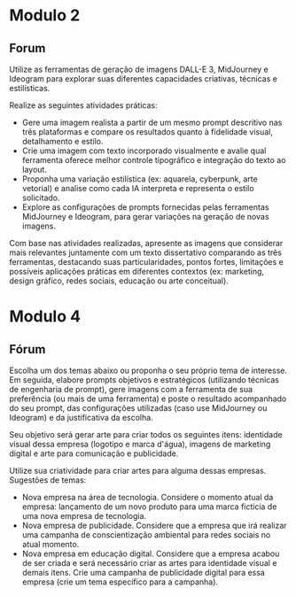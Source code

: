 # Modulo 2
## Forum

Utilize as ferramentas de geração de imagens DALL-E 3, MidJourney e Ideogram para explorar suas diferentes capacidades criativas, técnicas e estilísticas.

Realize as seguintes atividades práticas:
- Gere uma imagem realista a partir de um mesmo prompt descritivo nas três plataformas e compare os resultados quanto à fidelidade visual, detalhamento e estilo.
- Crie uma imagem com texto incorporado visualmente e avalie qual ferramenta oferece melhor controle tipográfico e integração do texto ao layout.
- Proponha uma variação estilística (ex: aquarela, cyberpunk, arte vetorial) e analise como cada IA interpreta e representa o estilo solicitado.
- Explore as configurações de prompts fornecidas pelas ferramentas MidJourney e Ideogram, para gerar variações na geração de novas imagens.

Com base nas atividades realizadas, apresente as imagens que considerar mais relevantes juntamente com um texto dissertativo comparando as três ferramentas, destacando suas particularidades, pontos fortes, limitações e possíveis aplicações práticas em diferentes contextos (ex: marketing, design gráfico, redes sociais, educação ou arte conceitual).


# Modulo 4
## Fórum
Escolha um dos temas abaixo ou proponha o seu próprio tema de interesse. Em seguida, elabore prompts objetivos e estratégicos (utilizando técnicas de engenharia de prompt), gere imagens com a ferramenta de sua preferência (ou mais de uma ferramenta) e poste o resultado acompanhado do seu prompt, das configurações utilizadas (caso use MidJourney ou Ideogram) e da justificativa da escolha.

Seu objetivo será gerar arte para criar todos os seguintes itens: identidade visual dessa empresa (logotipo e marca d'água), imagens de marketing digital e arte para comunicação e publicidade.

Utilize sua criatividade para criar artes para alguma dessas empresas.
Sugestões de temas:
- Nova empresa na área de tecnologia. Considere o momento atual da empresa: lançamento de um novo produto para uma marca fictícia de uma nova empresa de tecnologia.
- Nova empresa de publicidade. Considere que a empresa que irá realizar uma campanha de conscientização ambiental para redes sociais no atual momento.
- Nova empresa em educação digital. Considere que a empresa acabou de ser criada e será necessário criar as artes para identidade visual e demais itens. Crie uma campanha de publicidade digital para essa
empresa (crie um tema específico para a campanha).